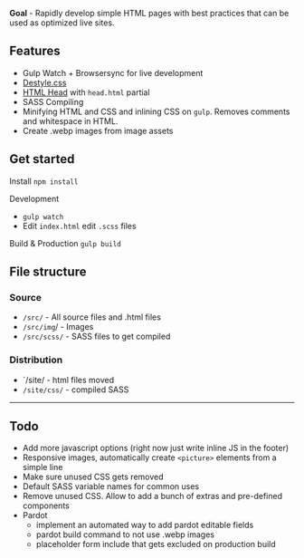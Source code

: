 **Goal** - Rapidly develop simple HTML pages with best practices that can be used as optimized live sites.

## Features
- Gulp Watch + Browsersync for live development
- [Destyle.css](https://nicolas-cusan.github.io/destyle.css/)
- [HTML Head](https://htmlhead.dev/) with `head.html` partial
- SASS Compiling
- Minifying HTML and CSS and inlining CSS on `gulp`. Removes comments and whitespace in HTML.
- Create .webp images from image assets

## Get started

Install
`npm install`

Development
- `gulp watch`
- Edit `index.html` edit `.scss` files

Build & Production
`gulp build`


## File structure

### Source

- `/src/` - All source files and .html files
- `/src/img`/ - Images
- `/src/scss/` - SASS files to get compiled

### Distribution

- `/site/ - html files moved
- `/site/css/` - compiled SASS

----

## Todo

- Add more javascript options (right now just write inline JS in the footer)
- Responsive images, automatically create `<picture>` elements from a simple line
- Make sure unused CSS gets removed
- Default SASS variable names for common uses
- Remove unused CSS. Allow to add a bunch of extras and pre-defined components
- Pardot
    - implement an automated way to add pardot editable fields
    - pardot build command to not use .webp images
    - placeholder form include that gets excluded on production build